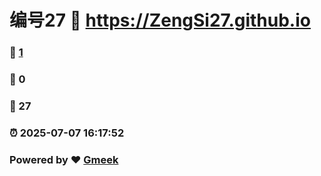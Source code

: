 # 编号27 :link: https://ZengSi27.github.io 
### :page_facing_up: [1](https://ZengSi27.github.io/tag.html) 
### :speech_balloon: 0 
### :hibiscus: 27 
### :alarm_clock: 2025-07-07 16:17:52 
### Powered by :heart: [Gmeek](https://github.com/Meekdai/Gmeek)
